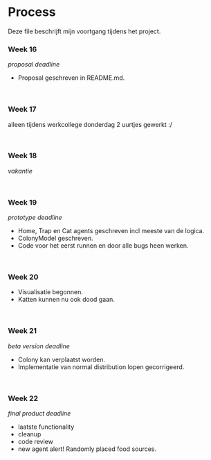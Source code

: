 # Process
Deze file beschrijft mijn voortgang tijdens het project.


### Week 16         
_proposal deadline_
- Proposal geschreven in README.md.

<br>

### Week 17
alleen tijdens werkcollege donderdag 2 uurtjes gewerkt :/

<br>

### Week 18
*vakantie*

<br>

### Week 19
_prototype deadline_
- Home, Trap en Cat agents geschreven incl meeste van de logica.
- ColonyModel geschreven.
- Code voor het eerst runnen en door alle bugs heen werken.

<br>

### Week 20
- Visualisatie begonnen.
- Katten kunnen nu ook dood gaan.

<br>

### Week 21
_beta version deadline_
- Colony kan verplaatst worden.
- Implementatie van normal distribution lopen gecorrigeerd.

<br>

### Week 22
_final product deadline_
- laatste functionality
- cleanup
- code review
- new agent alert! Randomly placed food sources.

